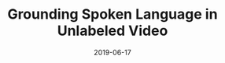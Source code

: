 ---
title: "Grounding Spoken Language in Unlabeled Video"
authors:
  - key: angieboggust
  - key: kartikaudhkhasi
  - key: dhirajjoshi
  - key: daveharwath
  - key: samthomas
  - key: rogerioferis
  - key: dangutfreund
  - key: yangzhang
  - key: antoniotorralba
  - key: michaelpicheny
  - key: jimglass
venue: cvpr-sightsound-workshop
type: workshop
date: 2019-06-17
first_author: true
links:
  - name: Paper
    icon: paper
    url: https://openaccess.thecvf.com/content_CVPRW_2019/papers/Sight%20and%20Sound/Angie_W_Boggust_Grounding_Spoken_Words_in_Unlabeled_Video_CVPRW_2019_paper.pdf
  - name: Poster
    icon: poster
    url: http://angieboggust.com/cvpr_grounding_spoken_words_in_unlabeled_video_poster.pdf
---